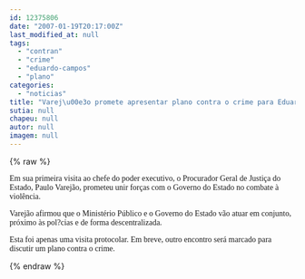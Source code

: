 ```yaml
---
id: 12375806
date: "2007-01-19T20:17:00Z"
last_modified_at: null
tags:
  - "contran"
  - "crime"
  - "eduardo-campos"
  - "plano"
categories:
  - "noticias"
title: "Varej\u00e3o promete apresentar plano contra o crime para Eduardo Campos"
sutia: null
chapeu: null
autor: null
imagem: null
---
```

{% raw %}
<p><P><FONT face=Verdana>Em sua primeira visita ao chefe do poder executivo, o Procurador Geral de Justiça do Estado, Paulo Varejão, prometeu unir forças com o Governo do Estado no combate à violência. </FONT></P></p>
<p><P><FONT face=Verdana>Varejão afirmou que o Ministério Público e o Governo do Estado vão atuar em conjunto, próximo às pol?cias e de forma descentralizada. </FONT></P></p>
<p><P><FONT face=Verdana>Esta foi apenas uma visita protocolar. Em breve, outro encontro será marcado para discutir um plano contra o crime.</FONT> </P> </p>
{% endraw %}